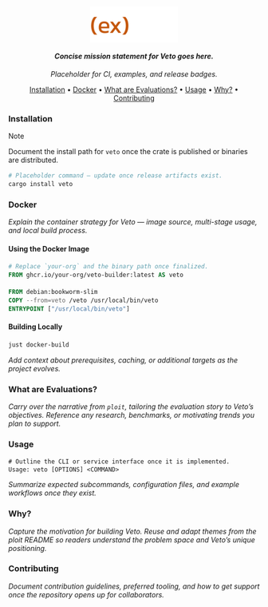 <h1 align="center">
  <img src="./assets/banner.png" alt="veto banner placeholder" width="35%" align="center">
</h1>

<h4 align="center">
  <em>Concise mission statement for Veto goes here.</em>
</h4>

<p align="center">
  <!-- Add workflow badges when they are live -->
  <em>Placeholder for CI, examples, and release badges.</em>
</p>

<p align="center">
  <a href="#installation">Installation</a> •
  <a href="#docker">Docker</a> •
  <a href="#what-are-evaluations?">What are Evaluations?</a> •
  <a href="#usage">Usage</a> •
  <a href="#why">Why?</a> •
  <a href="#contributing">Contributing</a>
</p>

<!-- TODO: include demo assets once the project is ready -->

### Installation

> [!NOTE]
> Document the install path for `veto` once the crate is published or binaries are distributed.

```sh
# Placeholder command — update once release artifacts exist.
cargo install veto
```

### Docker

_Explain the container strategy for Veto — image source, multi-stage usage, and local build process._

#### Using the Docker Image

```dockerfile
# Replace `your-org` and the binary path once finalized.
FROM ghcr.io/your-org/veto-builder:latest AS veto

FROM debian:bookworm-slim
COPY --from=veto /veto /usr/local/bin/veto
ENTRYPOINT ["/usr/local/bin/veto"]
```

#### Building Locally

```sh
just docker-build
```

_Add context about prerequisites, caching, or additional targets as the project evolves._

### What are Evaluations?

_Carry over the narrative from `ploit`, tailoring the evaluation story to Veto’s objectives. Reference any research, benchmarks, or motivating trends you plan to support._

### Usage

```
# Outline the CLI or service interface once it is implemented.
Usage: veto [OPTIONS] <COMMAND>
```

_Summarize expected subcommands, configuration files, and example workflows once they exist._

### Why?

_Capture the motivation for building Veto. Reuse and adapt themes from the ploit README so readers understand the problem space and Veto’s unique positioning._

### Contributing

_Document contribution guidelines, preferred tooling, and how to get support once the repository opens up for collaborators._
